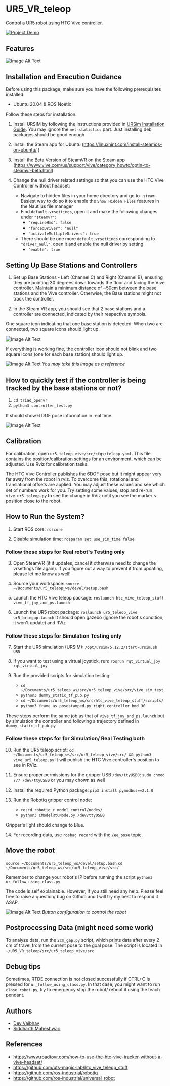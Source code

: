 # UR5_VR_teleop

Control a UR5 robot using HTC Vive controller.

[![Project Demo](https://img.youtube.com/vi/VDcqpWs4asI/0.jpg)](https://www.youtube.com/watch?v=VDcqpWs4asI)

## Features

![Image Alt Text](./images/features.jpg)

## Installation and Execution Guidance

Before using this package, make sure you have the following prerequisites installed:

- Ubuntu 20.04 & ROS Noetic


Follow these steps for installation:

1. Install URSIM by following the instructions provided in [URSim Installation Guide](https://github.com/githubuser0xFFFF/URSim_Install_Guides/tree/lubuntu-2004-ursim-5.12.2). You may ignore the `net-statistics` part. Just installing deb packages should be good enough

2. Install the Steam app for Ubuntu (https://linuxhint.com/install-steamos-on-ubuntu/ )

3. Install the Beta Version of SteamVR on the Steam app (https://www.vive.com/us/support/vive/category_howto/optin-to-steamvr-beta.html)

4. Change the null driver related settings so that you can use the HTC Vive Controller without headset:
    - Navigate to hidden files in your home directory and go to `.steam`. Easiest way to do so it to enable the `Show Hidden Files` features in the Nautilus file manager 
    - Find `default.vrsettings`, open it and make the following changes under `"steamvr"`:
        - `"requireHmd": false`
        - `"forcedDriver": "null"`
        - `"activateMultipleDrivers": true`
    - There should be one more `default.vrsettings` corresponding to `"driver_null"`, open it and enable the null driver by setting
        - `"enable": true`

## Setting Up Base Stations and Controllers

1. Set up Base Stations - Left (Channel C) and Right (Channel B), ensuring they are pointing 30 degrees down towards the floor and facing the Vive controller. Maintain a minimum distance of ~50cm between the base stations and the Vive controller. Otherwise, the Base stations might not track the controller.

2. In the Steam VR app, you should see that 2 base stations and a controller are connected, indicated by their respective symbols.

One square icon indicating that one base station is detected. When two are connected, two square icons should light up.

![Image Alt Text](./images/steamvr_beta_working.png)


If everything is working fine, the controller icon should not blink and two square icons (one for each base station) should light up.

![Image Alt Text](./images/lab_setup.jpg)
*You may take this image as a reference*

## How to quickly test if the controller is being tracked by the base stations or not?

1. `cd triad_openvr`
2. `python3 controller_test.py` 

It should show 6 DOF pose information in real time.

![Image Alt Text](./images/triad_openvr_working.png)


## Calibration

For calibration, open `ur5_teleop_vive/src/cfgs/teleop.yaml`. This file contains the position/calibration settings for an environment, which can be adjusted. Use Rviz for calibration tasks.

The HTC Vive Controller publishes the 6DOF pose but it might appear very far away from the robot in rviz. To overcome this, rotational and translational offsets are applied. You may adjust these values and see which set of numbers work for you. Try setting some values, stop and re-run `vive_ur5_teleop.py` to see the change in RViz until you see the marker's position close to the robot.


## How to Run the System?

1. Start ROS core: `roscore`

2. Disable simulation time: `rosparam set use_sim_time false`

### Follow these steps for Real robot's Testing only

3. Open SteamVR (if it updates, cancel it otherwise need to change the vrsettings file again). If you figure out a way to prevent it from updating, please let me know as well!

4. Source your workspace: `source ~/Documents/ur5_teleop_ws/devel/setup.bash`

5. Launch the HTC Vive teleop package: `roslaunch htc_vive_teleop_stuff vive_tf_joy_and_ps.launch`


6. Launch the UR5 robot package: `roslaunch ur5_teleop_vive ur5_bringup.launch`
It should open gazebo (ignore the robot's condition, it won't update) and RViz

### Follow these steps for Simulation Testing only

7. Start the UR5 simulation (URSIM): `/opt/ursim/5.12.2/start-ursim.sh UR5`

8. If you want to test using a virtual joystick, run: `rosrun rqt_virtual_joy rqt_virtual_joy`

9. Run the provided scripts for simulation testing:
   - `cd ~/Documents/ur5_teleop_ws/src/ur5_teleop_vive/src/vive_sim_test`
   - `python3 dummy_static_tf_pub.py`
   - `cd ~/Documents/ur5_teleop_ws/src/htc_vive_teleop_stuff/scripts/`
   - `python3 frame_as_posestamped.py right_controller hmd 30`

These steps perform the same job as that of `vive_tf_joy_and_ps.launch` but by simulation the controller and following a trajectory defined in `dummy_static_tf_pub.py`

### Follow these steps for for Simulation/ Real Testing both

10. Run the UR5 teleop script: `cd ~/Documents/ur5_teleop_ws/src/ur5_teleop_vive/src/ && python3 vive_ur5_teleop.py` It will publish the HTC Vive controller's position to see in RViz.

11. Ensure proper permissions for the gripper USB `/dev/ttyUSB0`: `sudo chmod 777 /dev/ttyUSB0` or you may chown as well

12. Install the required Python package: `pip3 install pymodbus==2.1.0`

13. Run the Robotiq gripper control node:
    - `roscd robotiq_c_model_control/nodes/`
    - `python3 CModelRtuNode.py /dev/ttyUSB0`

Gripper's light should change to Blue.

14. For recording data, use `rosbag record` with the `/ee_pose` topic.

## Move the robot
`source ~/Documents/ur5_teleop_ws/devel/setup.bash`
`cd ~/Documents/ur5_teleop_ws/src/ur5_teleop_vive/src/`

Remember to change your robot's IP before running the script
`python3 ur_follow_using_class.py`

The code is self explainable. However, if you still need any help. Please feel free to raise a question/ bug on Github and I will try my best to respond it ASAP.

![Image Alt Text](./images/controller_config.jpg)
*Button configuration to control the robot*

## Postprocessing Data (might need some work)

To analyze data, run the `2cm_gap.py` script, which prints data after every 2 cm of travel from the current pose to the goal pose. The script is located in `~/UR5_VR_teleop/src/ur5_teleop_vive/src`.

## Debug tips

Sometimes, RTDE connection is not closed successfully if CTRL+C is pressed for `ur_follow_using_class.py`. In that case, you might want to run `close_robot.py`, try to emergency stop the robot/ reboot it using the teach pendant.

## Authors
- [Dev Vaibhav](https://github.com/devvaibhav455)
- [Siddharth Maheshwari](https://github.com/Sid0225)

## References
- https://www.roadtovr.com/how-to-use-the-htc-vive-tracker-without-a-vive-headset/
- https://github.com/uts-magic-lab/htc_vive_teleop_stuff
- https://github.com/ros-industrial/robotiq
- https://github.com/ros-industrial/universal_robot




